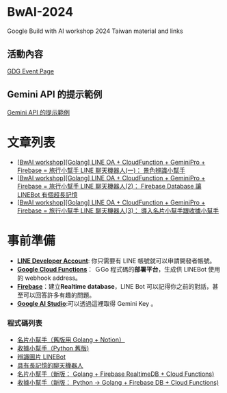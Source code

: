 # BwAI-2024

Google Build with AI workshop 2024 Taiwan material and links

## 活動內容

[GDG Event Page](https://gdg.community.dev/events/details/google-gdg-taipei-presents-build-with-ai-2024-si-yue-gong-zuo-fang-shi-yong-gemini-pro-vision-api-da-zao-chu-guo-lu-you-de-xiao-bang-shou/)

## Gemini API 的提示範例

[Gemini API 的提示範例](https://ai.google.dev/examples?utm_source=hackathon&utm_medium=referral&utm_campaign=DevPost&hl=zh-tw)

# 文章列表

- [[BwAI workshop][Golang] LINE OA + CloudFunction + GeminiPro + Firebase = 旅行小幫手 LINE 聊天機器人(一)： 景色辨識小幫手](https://www.evanlin.com/linebot-cloudfunc-firebase-gemini-workshop/)
- [[BwAI workshop][Golang] LINE OA + CloudFunction + GeminiPro + Firebase = 旅行小幫手 LINE 聊天機器人(2)： Firebase Database 讓 LINEBot 有個超長記憶](https://www.evanlin.com/linebot-cloudfunc-firebase-gemini-workshop2/)
- [[BwAI workshop][Golang] LINE OA + CloudFunction + GeminiPro + Firebase = 旅行小幫手 LINE 聊天機器人(3)： 導入名片小幫手跟收據小幫手](<https://www.evanlin.com/linebot-cloudfunc-firebase-gemini-workshop3/>)

# 事前準備

- **[LINE Developer Account](https://developers.line.biz/en/)**: 你只需要有 LINE 帳號就可以申請開發者帳號。
- [**Google Cloud Functions**](https://cloud.google.com/functions?hl=zh_cn)： ＧGo 程式碼的**部署平台**，生成供 LINEBot 使用的 webhook address。
- [**Firebase**](https://firebase.google.com/)：建立**Realtime database**，LINE Bot 可以記得你之前的對話，甚至可以回答許多有趣的問題。
- **[Google AI Studio](https://aistudio.google.com/)**:可以透過這裡取得 Gemini Key 。

### 程式碼列表

- [名片小幫手（舊版用 Golang + Notion）](https://github.com/kkdai/linebot-smart-namecard)
- [收據小幫手（Python 舊版)](https://github.com/kkdai/linebot-receipt-gemini)
- [辨識圖片 LINEBot](https://github.com/kkdai/linebot-cloudfunc-gemini-go)
- [具有長記憶的聊天機器人](https://github.com/kkdai/linebot-cf-firebase)
- [名片小幫手（新版： Golang + Firebase RealtimeDB + Cloud Functions)](https://github.com/kkdai/linebot-cf-namecard)
- [收據小幫手（新版： Python -> Golang + Firebase DB + Cloud Functions)](https://github.com/kkdai/linebot-cf-receipt)
